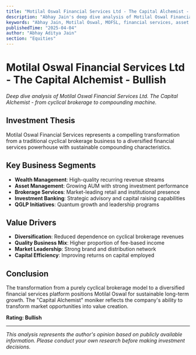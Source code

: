 ```yaml
---
title: "Motilal Oswal Financial Services Ltd - The Capital Alchemist - Bullish"
description: "Abhay Jain's deep dive analysis of Motilal Oswal Financial Services Ltd. The Capital Alchemist - from cyclical brokerage to compounding machine. Bullish investment thesis by Abhay Jain."
keywords: "Abhay Jain, Motilal Oswal, MOFSL, financial services, asset management, wealth management, brokerage, investment thesis, QGLP, stock analysis"
publishedTime: "2025-04-04"
author: "Abhay Aditya Jain"
section: "Equities"
---
```


# Motilal Oswal Financial Services Ltd - The Capital Alchemist - Bullish

*Deep dive analysis of Motilal Oswal Financial Services Ltd. The Capital Alchemist - from cyclical brokerage to compounding machine.*

## Investment Thesis

Motilal Oswal Financial Services represents a compelling transformation from a traditional cyclical brokerage business to a diversified financial services powerhouse with sustainable compounding characteristics.

## Key Business Segments

- **Wealth Management**: High-quality recurring revenue streams
- **Asset Management**: Growing AUM with strong investment performance
- **Brokerage Services**: Market-leading retail and institutional presence  
- **Investment Banking**: Strategic advisory and capital raising capabilities
- **QGLP Initiatives**: Quantum growth and leadership programs

## Value Drivers

- **Diversification**: Reduced dependence on cyclical brokerage revenues
- **Quality Business Mix**: Higher proportion of fee-based income
- **Market Leadership**: Strong brand and distribution network
- **Capital Efficiency**: Improving returns on capital employed

## Conclusion

The transformation from a purely cyclical brokerage model to a diversified financial services platform positions Motilal Oswal for sustainable long-term growth. The "Capital Alchemist" moniker reflects the company's ability to transform market opportunities into value creation.

**Rating: Bullish**

---

*This analysis represents the author's opinion based on publicly available information. Please conduct your own research before making investment decisions.*